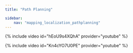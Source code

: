 ```yaml
---
title: "Path Planning"

sidebar:
    nav: "mapping_localization_pathplanning"
---
```





{% include video id="hEoU9s4XQhA" provider="youtube" %}

{% include video id="Kn4cYO7U0PE" provider="youtube" %}

